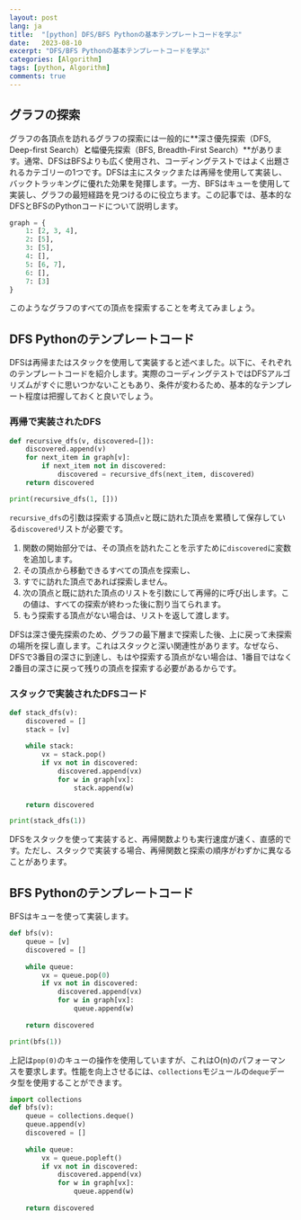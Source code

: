 ```yaml
---
layout: post
lang: ja
title:  "[python] DFS/BFS Pythonの基本テンプレートコードを学ぶ"
date:   2023-08-10
excerpt: "DFS/BFS Pythonの基本テンプレートコードを学ぶ"
categories: [Algorithm]
tags: [python, Algorithm]
comments: true
---
```


## グラフの探索
グラフの各頂点を訪れるグラフの探索には一般的に**深さ優先探索（DFS, Deep-first Search）**と**幅優先探索（BFS, Breadth-First Search）**があります。通常、DFSはBFSよりも広く使用され、コーディングテストではよく出題されるカテゴリーの1つです。DFSは主にスタックまたは再帰を使用して実装し、バックトラッキングに優れた効果を発揮します。一方、BFSはキューを使用して実装し、グラフの最短経路を見つけるのに役立ちます。この記事では、基本的なDFSとBFSのPythonコードについて説明します。

```python
graph = {
    1: [2, 3, 4],
    2: [5],
    3: [5],
    4: [],
    5: [6, 7],
    6: [],
    7: [3]
}
```
このようなグラフのすべての頂点を探索することを考えてみましょう。

## DFS Pythonのテンプレートコード
DFSは再帰またはスタックを使用して実装すると述べました。以下に、それぞれのテンプレートコードを紹介します。実際のコーディングテストではDFSアルゴリズムがすぐに思いつかないこともあり、条件が変わるため、基本的なテンプレート程度は把握しておくと良いでしょう。

### 再帰で実装されたDFS

```python
def recursive_dfs(v, discovered=[]):
    discovered.append(v)
    for next_item in graph[v]:
        if next_item not in discovered:
            discovered = recursive_dfs(next_item, discovered)
    return discovered

print(recursive_dfs(1, []))
```

`recursive_dfs`の引数は探索する頂点`v`と既に訪れた頂点を累積して保存している`discovered`リストが必要です。
1) 関数の開始部分では、その頂点を訪れたことを示すために`discovered`に変数を追加します。
2) その頂点から移動できるすべての頂点を探索し、
3) すでに訪れた頂点であれば探索しません。
4) 次の頂点と既に訪れた頂点のリストを引数にして再帰的に呼び出します。この値は、すべての探索が終わった後に割り当てられます。
5) もう探索する頂点がない場合は、リストを返して渡します。

DFSは深さ優先探索のため、グラフの最下層まで探索した後、上に戻って未探索の場所を探し直します。これはスタックと深い関連性があります。なぜなら、DFSで3番目の深さに到達し、もはや探索する頂点がない場合は、1番目ではなく2番目の深さに戻って残りの頂点を探索する必要があるからです。

### スタックで実装されたDFSコード

```python
def stack_dfs(v):
    discovered = []
    stack = [v]
    
    while stack:
        vx = stack.pop()
        if vx not in discovered:
            discovered.append(vx)
            for w in graph[vx]:
                stack.append(w)
    
    return discovered

print(stack_dfs(1))
```

DFSをスタックを使って実装すると、再帰関数よりも実行速度が速く、直感的です。ただし、スタックで実装する場合、再帰関数と探索の順序がわずかに異なることがあります。


## BFS Pythonのテンプレートコード

BFSはキューを使って実装します。

```python
def bfs(v):
    queue = [v]
    discovered = []
    
    while queue:
        vx = queue.pop(0)
        if vx not in discovered:
            discovered.append(vx)
            for w in graph[vx]:
                queue.append(w)
    
    return discovered

print(bfs(1))
```

上記は`pop(0)`のキューの操作を使用していますが、これはO(n)のパフォーマンスを要求します。性能を向上させるには、`collections`モジュールの`deque`データ型を使用することができます。

```python
import collections
def bfs(v):
    queue = collections.deque()
    queue.append(v)
    discovered = []
    
    while queue:
        vx = queue.popleft()
        if vx not in discovered:
            discovered.append(vx)
            for w in graph[vx]:
                queue.append(w)
    
    return discovered
```